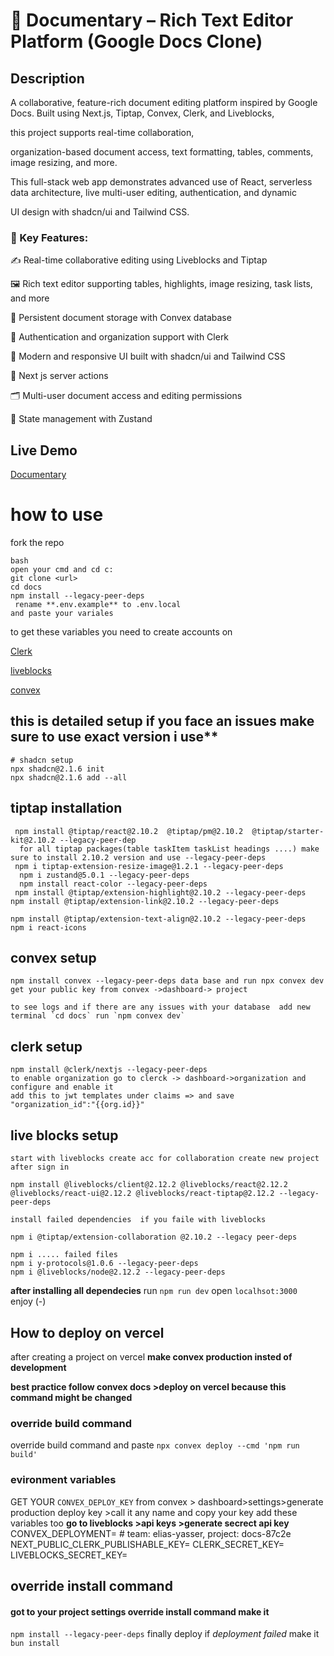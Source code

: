 # 📄 Documentary – Rich Text Editor Platform (Google Docs Clone)
## Description

A collaborative, feature-rich document editing platform inspired by Google Docs. Built using Next.js, Tiptap, Convex, Clerk, and Liveblocks, 

this project supports real-time collaboration, 

organization-based document access, text formatting, tables, comments, image resizing, and more.

This full-stack web app demonstrates advanced use of React, serverless data architecture, live multi-user editing, authentication, and dynamic 

UI design with shadcn/ui and Tailwind CSS.

### 🔧 Key Features:

✍️ Real-time collaborative editing using Liveblocks and Tiptap

🖼️ Rich text editor supporting tables, highlights, image resizing, task lists, and more

🧠 Persistent document storage with Convex database

🔐 Authentication and organization support with Clerk

🎨 Modern and responsive UI built with shadcn/ui and Tailwind CSS

🧭 Next js server actions 

🗂️ Multi-user document access and editing permissions

🧩 State management with Zustand

## Live Demo 
[Documentary](https://documentary-reach-editor.vercel.app/)

# how to use 
fork the repo 
```
bash
open your cmd and cd c:
git clone <url>
cd docs
npm install --legacy-peer-deps
 rename **.env.example** to .env.local
and paste your variales  
```
to get these variables you need to create accounts on 

[Clerk](https://clerk.com)

[liveblocks](https://liveblocks.io)

[convex](https://www.convex.dev)

## this is detailed setup if you face an issues make sure to use exact version i use**
``` 
# shadcn setup
npx shadcn@2.1.6 init  
npx shadcn@2.1.6 add --all
```
## tiptap installation
 ```
  npm install @tiptap/react@2.10.2  @tiptap/pm@2.10.2  @tiptap/starter-kit@2.10.2 --legacy-peer-dep
   for all tiptap packages(table taskItem taskList headings ....) make sure to install 2.10.2 version and use --legacy-peer-deps
  npm i tiptap-extension-resize-image@1.2.1 --legacy-peer-deps
   npm i zustand@5.0.1 --legacy-peer-deps
   npm install react-color --legacy-peer-deps
  npm install @tiptap/extension-highlight@2.10.2 --legacy-peer-deps
 npm install @tiptap/extension-link@2.10.2 --legacy-peer-deps

npm install @tiptap/extension-text-align@2.10.2 --legacy-peer-deps
 npm i react-icons

```
## convex setup
```
npm install convex --legacy-peer-deps data base and run npx convex dev
get your public key from convex ->dashboard-> project

to see logs and if there are any issues with your database  add new terminal `cd docs` run `npm convex dev` 
```
## clerk setup
```
npm install @clerk/nextjs --legacy-peer-deps
to enable organization go to clerck -> dashboard->organization and configure and enable it  
add this to jwt templates under claims => and save    "organization_id":"{{org.id}}"
```

## live blocks setup
```
start with liveblocks create acc for collaboration create new project after sign in

npm install @liveblocks/client@2.12.2 @liveblocks/react@2.12.2 @liveblocks/react-ui@2.12.2 @liveblocks/react-tiptap@2.12.2 --legacy-peer-deps

install failed dependencies  if you faile with liveblocks 

npm i @tiptap/extension-collaboration @2.10.2 --legacy peer-deps

npm i ..... failed files 
npm i y-protocols@1.0.6 --legacy-peer-deps
npm i @liveblocks/node@2.12.2 --legacy-peer-deps
```
**after installing all dependecies** 
run `npm run dev` open `localhsot:3000 `
enjoy (_-_) 
## How to deploy on vercel
after creating a project on vercel 
**make convex production insted of development**

**best practice follow convex docs >deploy on vercel because this command might be changed**
### override build command
override build command and paste `npx convex deploy --cmd 'npm run build'`
### evironment variables
GET YOUR `CONVEX_DEPLOY_KEY`  from convex > dashboard>settings>generate production deploy key >call it any name 
and copy your key
add these variables too
**go to liveblocks >api keys >generate secrect api key**
CONVEX_DEPLOYMENT=<convex will do this> # team: elias-yasser, project: docs-87c2e
NEXT_PUBLIC_CLERK_PUBLISHABLE_KEY=<get from clerk>
CLERK_SECRET_KEY=<get from clerk>
LIVEBLOCKS_SECRET_KEY=<get from live blocks >

## override install command
 #### got to your project settings override install command make it
`npm install --legacy-peer-deps` 
finally deploy  if *deployment failed* make it 
`bun install`


